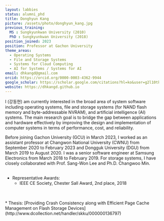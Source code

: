 ```yaml
---
layout: labbies
status: alumni_phd
title: Donghyun Kang
picture: /assets/photo/donghyun_kang.jpg
previous_training:
  MS : Sungkyunkwan University (2010)
  PhD : Sungkyunkwan University (2018)
position_joined: 2023
position: Professor at Gachon University
theme_areas:
  - Operating Systems
  - File and Storage Systems
  - Systems for Cloud Computing
  - AI for Systems / Systems for AI
email: dhkangd@gmail.com
orcid: https://orcid.org/0000-0003-4362-9944
google_scholar: https://scholar.google.com/citations?hl=ko&user=g2l10tkAAAAJ
website: https://dhkangd.github.io
---
```


I (강동현) am currently interested in the broad area of system software including operating systems, file and storage systems (for NAND flash memory and byte-addressable NVRAM), and artificial intelligence (AI) systems. The main research goal is to bridge the gap between applications and hardware effectively by improving the design and implementation of computer systems in terms of performance, cost, and reliability.

Before joining Gachon University (GCU) in March 2023, I worked as an assistant professor at Changwon National University (CWNU) from September 2020 to February 2023 and Dongguk University (DGU) from March 2019 to August 2020. I was a senior software engineer at Samsung Electronics from March 2018 to February 2019. For storage systems, I have closely collaborated with Prof. Sang-Won Lee and Ph.D. Changwoo Min.
<br>
<br>
* Representative Awards:
  - IEEE CE Society, Chester Sall Award, 2nd place, 2018
<br>
<br>
* Thesis: [Providing Crash Consistency along with Efficient Page Cache Management on Flash Storage Devices](http://www.dcollection.net/handler/skku/000000136797)

